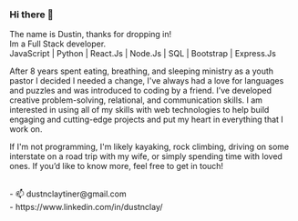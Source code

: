 ### Hi there 👋

The name is Dustin, thanks for dropping in! <br/>
Im a Full Stack developer.<br/>
JavaScript | Python | React.Js | Node.Js | SQL | Bootstrap | Express.Js

After 8 years spent eating, breathing, and sleeping ministry as a youth pastor I decided I needed a change, I've always had a love for languages and puzzles and was introduced to coding by a friend. I’ve developed creative problem-solving, relational, and communication skills. I am interested in using all of my skills with web technologies to help build engaging and cutting-edge projects and put my heart in everything that I work on.

If I'm not programming, I'm likely kayaking, rock climbing, driving on some interstate on a road trip with my wife, or simply spending time with loved ones. If you’d like to know more, feel free to get in touch!

<br/>
- 📫 dustnclaytiner@gmail.com<br/>
- https://www.linkedin.com/in/dustnclay/

